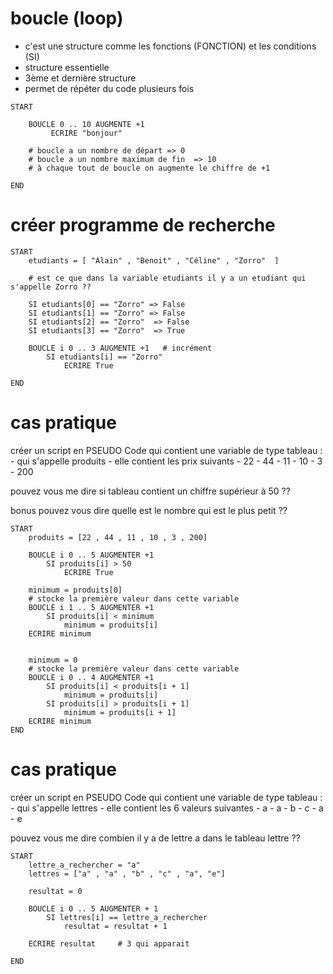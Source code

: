 # boucle (loop)

- c'est une structure comme les fonctions (FONCTION) et les conditions (SI)
- structure essentielle 
- 3ème et dernière structure 
- permet de répéter du code plusieurs fois 

```
START
    
    BOUCLE 0 .. 10 AUGMENTE +1
         ECRIRE "bonjour"
    
    # boucle a un nombre de départ => 0
    # boucle a un nombre maximum de fin  => 10
    # à chaque tout de boucle on augmente le chiffre de +1

END
```

# créer programme de recherche


```
START
    etudiants = [ "Alain" , "Benoit" , "Céline" , "Zorro"  ]

    # est ce que dans la variable etudiants il y a un etudiant qui s'appelle Zorro ?? 

    SI etudiants[0] == "Zorro" => False
    SI etudiants[1] == "Zorro" => False
    SI etudiants[2] == "Zorro"  => False 
    SI etudiants[3] == "Zorro"  => True 

    BOUCLE i 0 .. 3 AUGMENTE +1   # incrément
        SI etudiants[i] == "Zorro"
            ECRIRE True 

END
```


# cas pratique

créer un script en PSEUDO Code qui contient une variable de type tableau :
    - qui s'appelle produits 
    - elle contient les prix suivants
        - 22
        - 44
        - 11
        - 10
        - 3
        - 200

pouvez vous me dire si tableau contient un chiffre supérieur à 50 ??

bonus
pouvez vous dire quelle est le nombre qui est le plus petit ??


```
START
    produits = [22 , 44 , 11 , 10 , 3 , 200]
    
    BOUCLE i 0 .. 5 AUGMENTER +1
        SI produits[i] > 50
            ECRIRE True

    minimum = produits[0] 
    # stocke la première valeur dans cette variable
    BOUCLE i 1 .. 5 AUGMENTER +1
        SI produits[i] < minimum
            minimum = produits[i]
    ECRIRE minimum


    minimum = 0 
    # stocke la première valeur dans cette variable
    BOUCLE i 0 .. 4 AUGMENTER +1
        SI produits[i] < produits[i + 1]
            minimum = produits[i]
        SI produits[i] > produits[i + 1]
            minimum = produits[i + 1]
    ECRIRE minimum
END
```


# cas pratique

créer un script en PSEUDO Code qui contient une variable de type tableau :
    - qui s'appelle lettres 
    - elle contient les 6 valeurs suivantes 
        - a
        - a
        - b
        - c
        - a
        - e

pouvez vous me dire combien il y a de lettre a dans le tableau lettre ??

```
START
    lettre_a_rechercher = "a"
    lettres = ["a" , "a" , "b" , "c" , "a", "e"]
    
    resultat = 0 

    BOUCLE i 0 .. 5 AUGMENTER + 1
        SI lettres[i] == lettre_a_rechercher
            resultat = resultat + 1
    
    ECRIRE resultat     # 3 qui apparait 

END
```

